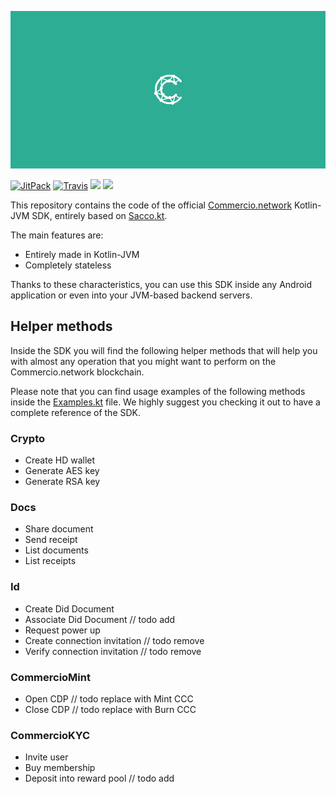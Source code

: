 ![](.img/logo.png)

[![JitPack](https://img.shields.io/jitpack/v/github/commercionetwork/sdk.kt)](https://jitpack.io/#commercionetwork/sdk.kt)
[![Travis](https://img.shields.io/travis/com/commercionetwork/sdk.kt)](https://travis-ci.com/commercionetwork/sdk.kt)
![](https://img.shields.io/badge/compatible-Kotlin-blue)
![](https://img.shields.io/badge/compatible-JVM-blue)

This repository contains the code of the official [Commercio.network](https://commercio.network) Kotlin-JVM SDK, 
entirely based on [Sacco.kt](https://github.com/commercionetwork/sacco.kt). 

The main features are: 
* Entirely made in Kotlin-JVM
* Completely stateless

Thanks to these characteristics, you can use this SDK inside any Android application or even into 
your JVM-based backend servers. 

## Helper methods
Inside the SDK you will find the following helper methods that will help you with almost any operation 
that you might want to perform on the Commercio.network blockchain.

Please note that you can find usage examples of the following methods inside the 
[Examples.kt](src/test/kotlin/network/commercio/sdk/Examples.kt) file. 
We highly suggest you checking it out to have a complete reference of the SDK.  

### Crypto
- Create HD wallet  
- Generate AES key
- Generate RSA key

### Docs
- Share document
- Send receipt
- List documents
- List receipts

### Id

- Create Did Document
- Associate Did Document // todo add
- Request power up
- Create connection invitation // todo remove
- Verify connection invitation // todo remove

### CommercioMint

- Open CDP // todo replace with Mint CCC
- Close CDP // todo replace with Burn CCC

### CommercioKYC

- Invite user
- Buy membership
- Deposit into reward pool // todo add